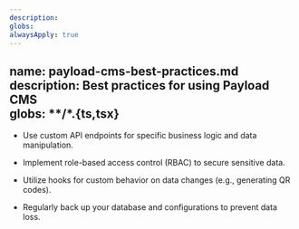```yaml
---
description: 
globs: 
alwaysApply: true
---
```

name: payload-cms-best-practices.md  
description: Best practices for using Payload CMS  
globs: **/*.{ts,tsx}  
---  

- Use custom API endpoints for specific business logic and data manipulation.  
- Implement role-based access control (RBAC) to secure sensitive data.  
- Utilize hooks for custom behavior on data changes (e.g., generating QR codes).  

- Regularly back up your database and configurations to prevent data loss.  